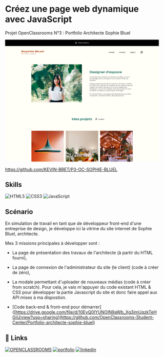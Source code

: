 
# Créez une page web dynamique avec JavaScript

Projet OpenClassrooms N°3 : Portfolio Architecte Sophie Bluel

![image](https://github.com/KEVIN-BRET/P3-OC-SOPHIE-BLUEL/blob/102bda6babe90e90e594ee3ad593e31311d1b2f9/FrontEnd/assets/images/image_git.png)

https://github.com/KEVIN-BRET/P3-OC-SOPHIE-BLUEL





## Skills


![HTML5](https://img.shields.io/badge/html5-%23E34F26.svg?logo=html5&logoColor=white&style=for-the-badge)
![CSS3](https://img.shields.io/badge/css3-%231572B6.svg?logo=css3&logoColor=white&style=for-the-badge)
![JavaScript](https://img.shields.io/badge/javascript-%23323330.svg?logo=javascript&logoColor=%23F7DF1E&style=for-the-badge)
## Scénario

En simulation de travail en tant que de développeur front-end d'une entreprise de design, je développe ici la vitrine du site internet de Sophie Bluel, architecte.

Mes 3 missions principales à développer sont :

- La page de présentation des travaux de l'architecte (à partir du HTML fourni),
- La page de connexion de l'administrateur du site (le client) (code à créer de zéro),
- La modale permettant d'uploader de nouveaux médias (code à créer from scratch).
Pour cela, je vais m'appuyer du code existant HTML & CSS pour développer la partie Javascript du site et donc faire appel aux API mises à ma dispostion.

- [Code back-end & front-end pour démarrer]([https://drive.google.com/file/d/10EyQ0lYUNOIN9aWb_Xg3imUqzkTeHGiU/view?usp=sharing](https://github.com/OpenClassrooms-Student-Center/Portfolio-architecte-sophie-bluel)






## 🔗 Links
[![OPENCLASSROOMS](https://img.shields.io/badge/OPENCLASSROOMS-7451EB?style=for-the-badge&logoColor=white)](https://openclassrooms.com/fr/)
[![portfolio](https://img.shields.io/badge/my_portfolio-000?style=for-the-badge&logo=ko-fi&logoColor=white)](https://kevinbret.fr/)
[![linkedin](https://img.shields.io/badge/linkedin-0A66C2?style=for-the-badge&logo=linkedin&logoColor=white)](www.linkedin.com/in/kevin-bret-534a73180)

